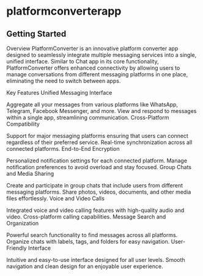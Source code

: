 # platformconverterapp

## Getting Started

Overview
PlatformConverter is an innovative platform converter app designed to seamlessly integrate multiple messaging services into a single, unified interface. Similar to Chat app in its core functionality, PlatformConverter offers enhanced connectivity by allowing users to manage conversations from different messaging platforms in one place, eliminating the need to switch between apps.

Key Features
Unified Messaging Interface

Aggregate all your messages from various platforms like WhatsApp, Telegram, Facebook Messenger, and more.
View and respond to messages within a single app, streamlining communication.
Cross-Platform Compatibility

Support for major messaging platforms ensuring that users can connect regardless of their preferred service.
Real-time synchronization across all connected platforms.
End-to-End Encryption

Personalized notification settings for each connected platform.
Manage notification preferences to avoid overload and stay focused.
Group Chats and Media Sharing

Create and participate in group chats that include users from different messaging platforms.
Share photos, videos, documents, and other media files effortlessly.
Voice and Video Calls

Integrated voice and video calling features with high-quality audio and video.
Cross-platform calling capabilities.
Message Search and Organization

Powerful search functionality to find messages across all platforms.
Organize chats with labels, tags, and folders for easy navigation.
User-Friendly Interface

Intuitive and easy-to-use interface designed for all user levels.
Smooth navigation and clean design for an enjoyable user experience.
